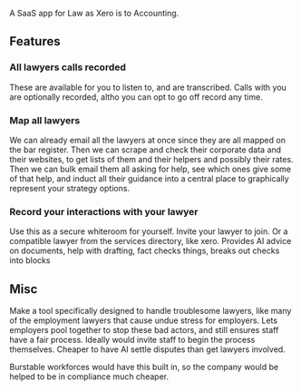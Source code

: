 A SaaS app for Law as Xero is to Accounting.

## Features
### All lawyers calls recorded
These are available for you to listen to, and are transcribed.  Calls with you are optionally recorded, altho you can opt to go off record any time.

### Map all lawyers
We can already email all the lawyers at once since they are all mapped on the bar register.
Then we can scrape and check their corporate data and their websites, to get lists of them and their helpers and possibly their rates.  Then we can bulk email them all asking for help, see which ones give some of that help, and induct all their guidance into a central place to graphically represent your strategy options.

### Record your interactions with your lawyer
Use this as a secure whiteroom for yourself.  Invite your lawyer to join.  Or a compatible lawyer from the services directory, like xero.  Provides AI advice on documents, help with drafting, fact checks things, breaks out checks into blocks


## Misc
Make a tool specifically designed to handle troublesome lawyers, like many of the employment lawyers that cause undue stress for employers.  Lets employers pool together to stop these bad actors, and still ensures staff have a fair process.  Ideally would invite staff to begin the process themselves.  Cheaper to have AI settle disputes than get lawyers involved.

Burstable workforces would have this built in, so the company would be helped to be in compliance much cheaper.